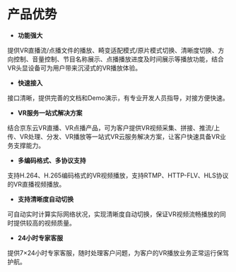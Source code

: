# 产品优势

-   **功能强大**

提供VR直播流/点播文件的播放、畸变适配模式/原片模式切换、清晰度切换、方向控制、音量控制、节目名称展示、点播播放进度及时间展示等播放功能，结合VR头显设备可为用户带来沉浸式的VR播放体验。

-   **快速接入**

接口清晰，提供完善的文档和Demo演示，有专业开发人员指导，对接方便快速。

-   **VR服务一站式解决方案**

结合京东云VR直播、VR点播产品，可为客户提供VR视频采集、拼接、推流/上传、VR处理、分发、VR播放等一站式VR云服务解决方案，让客户快速具备VR业务支撑能力。

-   **多编码格式、多协议支持**

支持H.264、H.265编码格式的VR视频播放，支持RTMP、HTTP-FLV、HLS协议的VR直播视频播放。

-   **支持清晰度自动切换**

可自动实时计算实际网络状况，实现清晰度自动切换，保证VR视频流畅播放的同时提供较高的视频质量。

-   **24小时专家客服**

提供7×24小时专家客服，随时处理客户问题，为客户的VR播放业务正常运行保驾护航。
